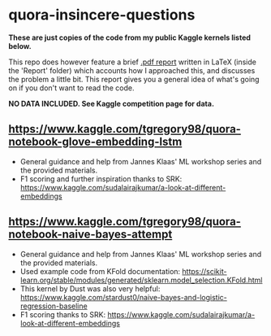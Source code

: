 # quora-insincere-questions
**These are just copies of the code from my public Kaggle kernels listed below.**

This repo does however feature a brief [.pdf report](https://github.com/tgregory98/Quora-insincere-questions-classification/blob/master/Report/Report.pdf) written in LaTeX (inside the 'Report' folder) which accounts how I approached this, and discusses the problem a little bit. This report gives you a general idea of what's going on if you don't want to read the code.

**NO DATA INCLUDED. See Kaggle competition page for data.**

## https://www.kaggle.com/tgregory98/quora-notebook-glove-embedding-lstm

- General guidance and help from Jannes Klaas' ML workshop series and the provided materials.
- F1 scoring and further inspiration thanks to SRK: https://www.kaggle.com/sudalairajkumar/a-look-at-different-embeddings

## https://www.kaggle.com/tgregory98/quora-notebook-naive-bayes-attempt

- General guidance and help from Jannes Klaas' ML workshop series and the provided materials.
- Used example code from KFold documentation: https://scikit-learn.org/stable/modules/generated/sklearn.model_selection.KFold.html
- This kernel by Dust was also very helpful: https://www.kaggle.com/stardust0/naive-bayes-and-logistic-regression-baseline
- F1 scoring thanks to SRK: https://www.kaggle.com/sudalairajkumar/a-look-at-different-embeddings
